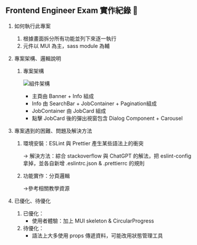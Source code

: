 ## Frontend Engineer Exam 實作紀錄 📝

1. 如何執行此專案
   1. 根據畫面拆分所有功能並列下來逐一執行
   2. 元件以 MUI 為主，sass module 為輔
2. 專案架構、邏輯說明

   1. 專案架構

      ![組件架構](https://github.com/ismeleft/WenYingPortfolio/assets/76611330/83e73bf5-7030-4281-9316-57d9d8392711)

      - 主頁由 Banner + Info 組成
      - Info 由 SearchBar + JobContainer + Pagination組成
      - JobContainer 由 JobCard 組成
      - 點擊 JobCard 後的彈出視窗包含 Dialog Component + Carousel

3. 專案遇到的困難、問題及解決方法

   1. 環境安裝：ESLint 與 Prettier 產生某些語法上的衝突

      → 解決方法：綜合 stackoverflow 與 ChatGPT 的解法，把 eslint-config 拿掉，並各自新增 .eslintrc.json & .prettierrc 的規則

   2. 功能實作：分頁邏輯

      →參考相關教學資源

4. 已優化、待優化
   1. 已優化：
      - 使用者體驗：加上 MUI skeleton & CircularProgress
   2. 待優化：
      - 語法上大多使用 props 傳遞資料，可能改用狀態管理工具
